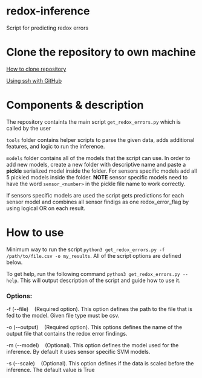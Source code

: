 # redox-inference
Script for predicting redox errors

# Clone the repository to own machine

[How to clone repository](https://docs.github.com/en/repositories/creating-and-managing-repositories/cloning-a-repository)

[Using ssh with GitHub](https://docs.github.com/en/authentication/connecting-to-github-with-ssh)

# Components & description

The repository containts the main script `get_redox_errors.py` which is called by the user

`tools` folder contains helper scripts to parse the given data, adds additional features, and logic to run the inference.

`models` folder contains all of the models that the script can use. In order to add new models, create a new folder with descriptive name and paste a **pickle** serialized model inside the folder. For sensors specific models add all 5 pickled models inside the folder. **NOTE** sensor specific models need to have the word `sensor_<number>` in the pickle file name to work correctly.

If sensors specific models are used the script gets predictions for each sensor model and combines all sensor findigs as one redox_error_flag by using logical OR on each result.

# How to use

Minimum way to run the script `python3 get_redox_errors.py -f /path/to/file.csv -o my_results`. All of the script options are defined below.

To get help, run the following command `python3 get_redox_errors.py --help`. This will output description of the script and guide how to use it.

### Options:

-f (--file) &nbsp;&nbsp; (Required option). This option defines the path to the file that is fed to the model. Given file type must be csv.

-o (--output) &nbsp;&nbsp; (Required option). This options defines the name of the output file that contains the redox error findings.

-m (--model) &nbsp;&nbsp; (Optional). This option defines the model used for the inference. By default it uses sensor specific SVM models.

-s (--scale) &nbsp;&nbsp; (Optional). This option defines if the data is scaled before the inference. The default value is True
